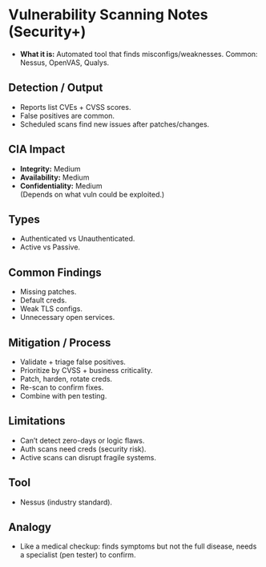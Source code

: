 # Vulnerability Scanning Notes (Security+)

- **What it is:** Automated tool that finds misconfigs/weaknesses. Common: Nessus, OpenVAS, Qualys.

## Detection / Output
- Reports list CVEs + CVSS scores.
- False positives are common.
- Scheduled scans find new issues after patches/changes.

## CIA Impact
- **Integrity:** Medium
- **Availability:** Medium
- **Confidentiality:** Medium  
(Depends on what vuln could be exploited.)

## Types
- Authenticated vs Unauthenticated.
- Active vs Passive.

## Common Findings
- Missing patches.
- Default creds.
- Weak TLS configs.
- Unnecessary open services.

## Mitigation / Process
- Validate + triage false positives.
- Prioritize by CVSS + business criticality.
- Patch, harden, rotate creds.
- Re-scan to confirm fixes.
- Combine with pen testing.

## Limitations
- Can’t detect zero-days or logic flaws.
- Auth scans need creds (security risk).
- Active scans can disrupt fragile systems.

## Tool
- Nessus (industry standard).

## Analogy
- Like a medical checkup: finds symptoms but not the full disease, needs a specialist (pen tester) to confirm.
